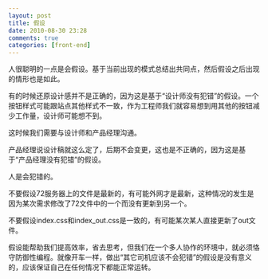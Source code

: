 ```yaml
---
layout: post
title: 假设
date: 2010-08-30 23:28
comments: true
categories: [front-end]
---
```


人很聪明的一点是会假设。基于当前出现的模式总结出共同点，然后假设之后出现的情形也是如此。

有的时候还原设计感并不是正确的，因为这是基于“设计师没有犯错”的假设。一个按钮样式可能跟站点其他样式不一致，作为工程师我们就容易想到用其他的按钮减少工作量，设计师可能想不到。

这时候我们需要与设计师和产品经理沟通。

产品经理说设计稿就这么定了，后期不会变更，这也是不正确的，因为这是基于“产品经理没有犯错”的假设。

人是会犯错的。

不要假设72服务器上的文件是最新的，有可能外网才是最新，这种情况的发生是因为某次需求修改了72文件中的一个而没有更新到另一个。

不要假设index.css和index_out.css是一致的，有可能某次某人直接更新了out文件。

假设能帮助我们提高效率，省去思考，但我们在一个多人协作的环境中，就必须恪守防御性编程。就像开车一样，做出“其它司机应该不会犯错”的假设是没有意义的，应该保证自己在任何情况下都能正常运转。

